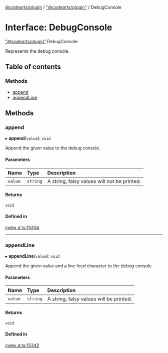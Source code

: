 [@codearts/plugin](../README.md) / ["@codearts/plugin"](../modules/_codearts_plugin_.md) / DebugConsole

# Interface: DebugConsole

["@codearts/plugin"](../modules/_codearts_plugin_.md).DebugConsole

Represents the debug console.

## Table of contents

### Methods

- [append](codearts_plugin_.DebugConsole.md#append)
- [appendLine](codearts_plugin_.DebugConsole.md#appendline)

## Methods

### append

▸ **append**(`value`): `void`

Append the given value to the debug console.

#### Parameters

| Name | Type | Description |
| :------ | :------ | :------ |
| `value` | `string` | A string, falsy values will not be printed. |

#### Returns

`void`

#### Defined in

[index.d.ts:15334](https://github.com/xyz-fish/cloudide-plugin-api/blob/9927cd6/index.d.ts#L15334)

___

### appendLine

▸ **appendLine**(`value`): `void`

Append the given value and a line feed character
to the debug console.

#### Parameters

| Name | Type | Description |
| :------ | :------ | :------ |
| `value` | `string` | A string, falsy values will be printed. |

#### Returns

`void`

#### Defined in

[index.d.ts:15342](https://github.com/xyz-fish/cloudide-plugin-api/blob/9927cd6/index.d.ts#L15342)
